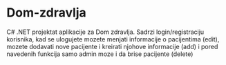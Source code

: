 # Dom-zdravlja
C# .NET projektat aplikacije za Dom zdravlja.
Sadrzi login/registraciju korisnika, kad se ulogujete mozete menjati informacije o pacijentima (edit), mozete dodavati nove pacijente i kreirati njohove informacije (add) i pored navedenih funkcija samo admin moze i da brise pacijente (delete)
